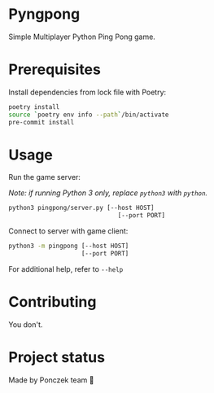 # Pyngpong

Simple Multiplayer Python Ping Pong game.

# Prerequisites

Install dependencies from lock file with Poetry:

```sh
poetry install
source `poetry env info --path`/bin/activate
pre-commit install
```

# Usage

Run the game server:

*Note: if running Python 3 only, replace `python3` with `python`.*
```sh
python3 pingpong/server.py [--host HOST] 
                              [--port PORT]
```

Connect to server with game client:

```sh
python3 -m pingpong [--host HOST] 
                    [--port PORT]
```


For additional help, refer to `--help`

# Contributing

You don't.

# Project status

Made by Ponczek team 🍩